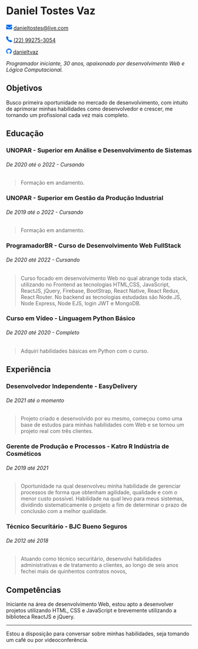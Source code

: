 # Daniel Tostes Vaz

![mail](./img/mail.png) [danieltostes@live.com ]()

![phone](./img/phone.png) [(22) 99275-3054](https://www.linkedin.com/in/danieltvaz/)

![github](./img/github.png) [danieltvaz](https://github.com/danieltvaz)

_Programador iniciante, 30 anos, apaixonado por desenvolvimento Web e Lógica Computacional._

## Objetivos

 Busco primeira oportunidade no mercado de desenvolvimento, com intuito de aprimorar minhas habilidades como desenvolvedor e crescer, me tornando um profissional cada vez mais completo.

## Educação

### UNOPAR - Superior em Análise e Desenvolvimento de Sistemas

###### _De 2020 até o 2022 - Cursando_

> Formação em andamento.

### UNOPAR - Superior em Gestão da Produção Industrial

###### _De 2019 até o 2022 - Cursando_

> Formação em andamento.

### ProgramadorBR - Curso de Desenvolvimento Web FullStack

###### _De 2020 até 2022 - Cursando_

> Curso focado em desenvolvimento Web no qual abrange toda stack, utilizando no Frontend as tecnologias HTML,CSS, JavaScript, ReactJS, jQuery, Firebase, BootStrap, React Native, React Redux, React Router. No backend as tecnologias estudadas são Node.JS, Node Express, Node EJS, login JWT e MongoDB.

### Curso em Vídeo - Linguagem Python Básico

###### _De 2020 até 2020 - Completo_

> Adquiri habilidades básicas em Python com o curso.

## Experiência

### Desenvolvedor Independente - EasyDelivery

###### _De 2021 até o momento_

> Projeto criado e desenvolvido por eu mesmo, começou como uma base de estudos para minhas habilidades com Web e se tornou um projeto real com três clientes. 

### Gerente de Produção e Processos - Katro R Indústria de Cosméticos

###### _De 2019 até 2021_

> Oportunidade na qual desenvolveu minha habilidade de gerenciar processos de forma que obtenham agilidade, qualidade e com o menor custo possível. Habilidade na qual levo para meus sistemas, dividindo sistematicamente o projeto a fim de determinar o prazo de conclusão com a melhor qualidade.

### Técnico Securitário - BJC Bueno Seguros

###### _De 2012 até 2018_

> Atuando como técnico securitário, desenvolvi habilidades administrativas e de tratamento a clientes, ao longo de seis anos fechei mais de quinhentos contratos novos, 

## Competências

Iniciante na área de desenvolvimento Web, estou apto a desenvolver projetos utilizando HTML, CSS e JavaScript e brevemente utilizando a biblioteca ReactJS e jQuery.

---

Estou a disposição para conversar sobre minhas habilidades, seja tomando um café ou por videoconferência.
